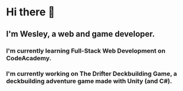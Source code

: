# Hi there 👋

## I'm Wesley, a web and game developer.

### I'm currently learning Full-Stack Web Development on CodeAcademy.
### I'm currently working on The Drifter Deckbuilding Game, a deckbuilding adventure game made with Unity (and C#).

<!--
**Wes-Coburn/Wes-Coburn** is a ✨ _special_ ✨ repository because its `README.md` (this file) appears on your GitHub profile.

Here are some ideas to get you started:

- 🔭 I’m currently working on ...
- 🌱 I’m currently learning ...
- 👯 I’m looking to collaborate on ...
- 🤔 I’m looking for help with ...
- 💬 Ask me about ...
- 📫 How to reach me: ...
- 😄 Pronouns: ...
- ⚡ Fun fact: ...
-->
